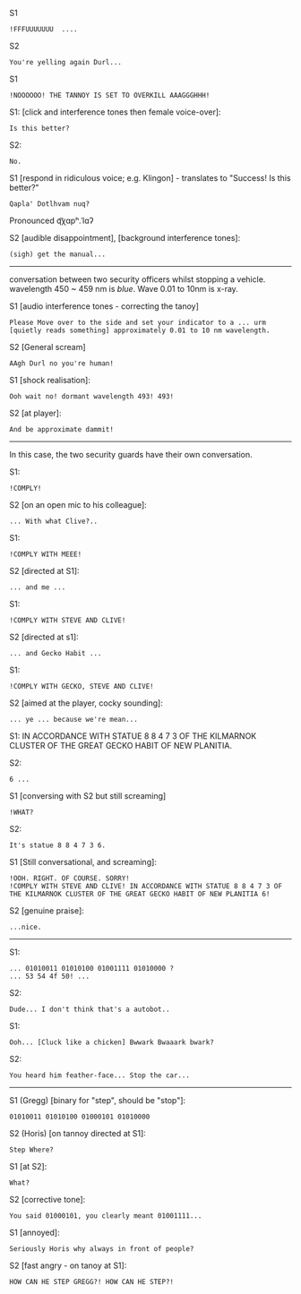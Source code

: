 

S1

    !FFFUUUUUUU  ....

S2

    You're yelling again Durl...

S1

    !NOOOOOO! THE TANNOY IS SET TO OVERKILL AAAGGGHHH!

S1: [click and interference tones then female voice-over]:

    Is this better?

S2:

    No.

S1 [respond in ridiculous voice; e.g. Klingon] - translates to "Success! Is this better?"

    Qapla' Dotlhvam nuq?

Pronounced q͡χɑpʰ.ˈlɑʔ

S2 [audible disappointment], [background interference tones]:

    (sigh) get the manual...



---

conversation between two security officers whilst stopping a vehicle.
wavelength 450 ~ 459 nm is _blue_. Wave 0.01 to 10nm is x-ray.

S1 [audio interference tones - correcting the tanoy]

    Please Move over to the side and set your indicator to a ... urm [quietly reads something] approximately 0.01 to 10 nm wavelength.

S2 [General scream]

    AAgh Durl no you're human!

S1 [shock realisation]:

    Ooh wait no! dormant wavelength 493! 493!

S2 [at player]:

    And be approximate dammit!



---

In this case, the two security guards have their own conversation.

S1:

    !COMPLY!

S2 [on an open mic to his colleague]:

    ... With what Clive?..

S1:

    !COMPLY WITH MEEE!

S2 [directed at S1]:

    ... and me ...

S1:

    !COMPLY WITH STEVE AND CLIVE!

S2 [directed at s1]:

    ... and Gecko Habit ...

S1:

    !COMPLY WITH GECKO, STEVE AND CLIVE!

S2 [aimed at the player, cocky sounding]:

    ... ye ... because we're mean...

S1:
    IN ACCORDANCE WITH STATUE 8 8 4 7 3 OF THE KILMARNOK CLUSTER OF THE GREAT GECKO HABIT OF NEW PLANITIA.

S2:

    6 ...

S1 [conversing with S2 but still screaming]

    !WHAT?

S2:

    It's statue 8 8 4 7 3 6.

S1 [Still conversational, and screaming]:

    !OOH. RIGHT. OF COURSE. SORRY!
    !COMPLY WITH STEVE AND CLIVE! IN ACCORDANCE WITH STATUE 8 8 4 7 3 OF THE KILMARNOK CLUSTER OF THE GREAT GECKO HABIT OF NEW PLANITIA 6!


S2 [genuine praise]:

    ...nice.


---

S1:

    ... 01010011 01010100 01001111 01010000 ?
    ... 53 54 4f 50! ...

S2:

    Dude... I don't think that's a autobot..

S1:

    Ooh... [Cluck like a chicken] Bwwark Bwaaark bwark?

S2:

    You heard him feather-face... Stop the car...

---

S1 (Gregg) [binary for "step", should be "stop"]:

    01010011 01010100 01000101 01010000

S2 (Horis) [on tannoy directed at S1]:

    Step Where?

S1 [at S2]:

    What?

S2 [corrective tone]:

    You said 01000101, you clearly meant 01001111...

S1 [annoyed]:

    Seriously Horis why always in front of people?

S2 [fast angry - on tanoy at S1]:

    HOW CAN HE STEP GREGG?! HOW CAN HE STEP?!
